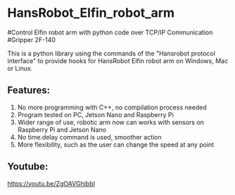 # HansRobot_Elfin_robot_arm
#Control Elfin robot arm with python code over TCP/IP Communication #Gripper 2F-140

This is a python library using the commands of the "Hansrobot protocol interface" to provide hooks for HansRobot Elfin robot arm on Windows, Mac or Linux.

## Features:
1. No more programming with C++, no compilation process needed
2. Program tested on PC, Jetson Nano and Raspberry Pi
3. Wider range of use, robotic arm now can works with sensors on Raspberry Pi and Jetson Nano
4. No time.delay command is used, smoother action
5. More flexibility, such as the user can change the speed at any point

## Youtube:
https://youtu.be/ZgOAVGhibbI
